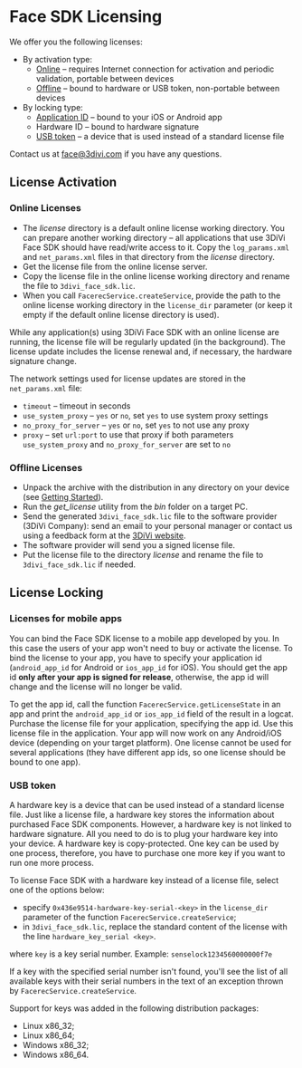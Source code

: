 # Face SDK Licensing

We offer you the following licenses:
* By activation type: 
  * [Online](#online-licenses) – requires Internet connection for activation and periodic validation, portable between devices
  * [Offline](#offline-licenses) – bound to hardware or USB token, non-portable between devices
* By locking type:
  * [Application ID](#licenses-for-mobile-apps) – bound to your iOS or Android app
  * Hardware ID – bound to hardware signature
  * [USB token](#usb-token) – a device that is used instead of a standard license file

Contact us at face@3divi.com if you have any questions.

## License Activation

### Online Licenses

* The *license* directory is a default online license working directory. You can prepare another working directory – all applications that use 3DiVi Face SDK should have read/write access to it. Copy the `log_params.xml` and `net_params.xml` files in that directory from the *license* directory.
* Get the license file from the online license server.
* Copy the license file in the online license working directory and rename the file to `3divi_face_sdk.lic`.
* When you call `FacerecService.createService`, provide the path to the online license working directory in the `license_dir` parameter (or keep it empty if the default online license directory is used).

While any application(s) using 3DiVi Face SDK with an online license are running, the license file will be regularly updated (in the background). The license update includes the license renewal and, if necessary, the hardware signature change.

The network settings used for license updates are stored in the `net_params.xml` file:

* `timeout` – timeout in seconds
* `use_system_proxy` – `yes` or `no`, set `yes` to use system proxy settings
* `no_proxy_for_server` – `yes` or `no`, set `yes` to not use any proxy
* `proxy` – set `url:port` to use that proxy if both parameters `use_system_proxy` and `no_proxy_for_server` are set to `no`

### Offline Licenses

* Unpack the archive with the distribution in any directory on your device (see [Getting Started](getting_started.md)).
* Run the *get_license* utility from the *bin* folder on a target PC.
* Send the generated `3divi_face_sdk.lic` file to the software provider (3DiVi Company): send an email to your personal manager or contact us using a feedback form at the [3DiVi website](https://face.3divi.com/contact_us).
* The software provider will send you a signed license file.
* Put the license file to the directory *license* and rename the file to `3divi_face_sdk.lic` if needed.

## License Locking

### Licenses for mobile apps

You can bind the Face SDK license to a mobile app developed by you. In this case the users of your app won't need to buy or activate the license. To bind the license to your app, you have to specify your application id (`android_app_id` for Android or `ios_app_id` for iOS). You should get the app id **only after your app is signed for release**, otherwise, the app id will change and the license will no longer be valid.

To get the app id, call the function `FacerecService.getLicenseState` in an app and print the `android_app_id` or `ios_app_id` field of the result in a logcat. Purchase the license file for your application, specifying the app id. Use this license file in the application. Your app will now work on any Android/iOS device (depending on your target platform). One license cannot be used for several applications (they have different app ids, so one license should be bound to one app).

### USB token

A hardware key is a device that can be used instead of a standard license file. Just like a license file, a hardware key stores the information about purchased Face SDK components. However, a hardware key is not linked to hardware signature. All you need to do is to plug your hardware key into your device. A hardware key is copy-protected. One key can be used by one process, therefore, you have to purchase one more key if you want to run one more process.

To license Face SDK with a hardware key instead of a license file, select one of the options below:

* specify `0x436e9514-hardware-key-serial-<key>` in the `license_dir` parameter of the function `FacerecService.createService`;
* in `3divi_face_sdk.lic`, replace the standard content of the license with the line `hardware_key_serial <key>`.

where `key` is a key serial number. Example: `senselock1234560000000f7e`

If a key with the specified serial number isn't found, you'll see the list of all available keys with their serial numbers in the text of an exception thrown by `FacerecService.createService`.

Support for keys was added in the following distribution packages:

* Linux x86_32;
* Linux x86_64;
* Windows x86_32;
* Windows x86_64.
